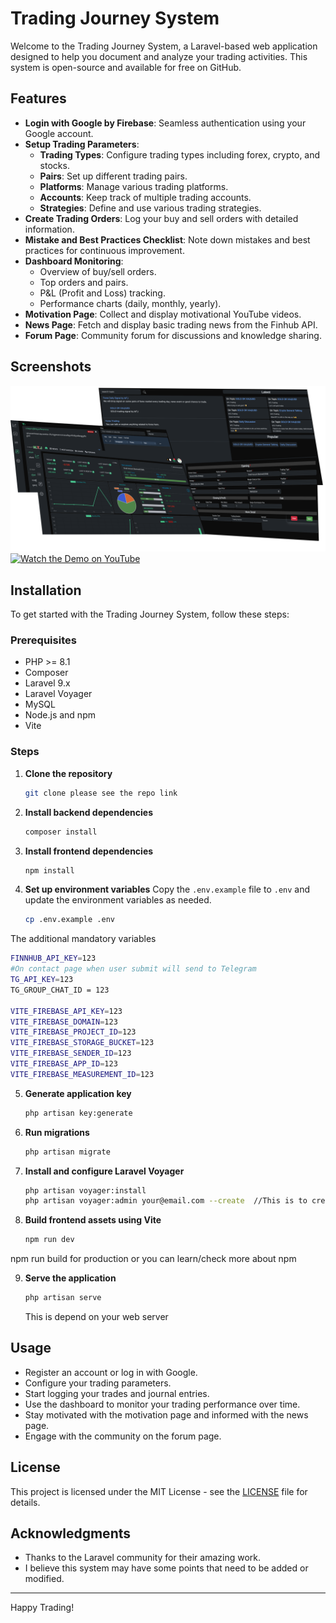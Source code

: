# Trading Journey System

Welcome to the Trading Journey System, a Laravel-based web application designed to help you document and analyze your trading activities. This system is open-source and available for free on GitHub.

## Features

- **Login with Google by Firebase**: Seamless authentication using your Google account.
- **Setup Trading Parameters**:
  - **Trading Types**: Configure trading types including forex, crypto, and stocks.
  - **Pairs**: Set up different trading pairs.
  - **Platforms**: Manage various trading platforms.
  - **Accounts**: Keep track of multiple trading accounts.
  - **Strategies**: Define and use various trading strategies.
- **Create Trading Orders**: Log your buy and sell orders with detailed information.
- **Mistake and Best Practices Checklist**: Note down mistakes and best practices for continuous improvement.
- **Dashboard Monitoring**:
  - Overview of buy/sell orders.
  - Top orders and pairs.
  - P&L (Profit and Loss) tracking.
  - Performance charts (daily, monthly, yearly).
- **Motivation Page**: Collect and display motivational YouTube videos.
- **News Page**: Fetch and display basic trading news from the Finhub API.
- **Forum Page**: Community forum for discussions and knowledge sharing.


## Screenshots

![Dashboard Screenshot](https://github.com/tepmakaraofficial/mtj-laravel/blob/main/public/images/MTJ%20background.png)  
[![Watch the Demo on YouTube](https://img.youtube.com/vi/f8gsj2qBfvQ/0.jpg)](https://www.youtube.com/watch?v=f8gsj2qBfvQ)

## Installation

To get started with the Trading Journey System, follow these steps:

### Prerequisites

- PHP >= 8.1
- Composer
- Laravel 9.x
- Laravel Voyager
- MySQL
- Node.js and npm
- Vite

### Steps

1. **Clone the repository**
    ```bash
    git clone please see the repo link

    ```

2. **Install backend dependencies**
    ```bash
    composer install
    ```

3. **Install frontend dependencies**
    ```bash
    npm install
    ```

4. **Set up environment variables**
    Copy the `.env.example` file to `.env` and update the environment variables as needed.
    ```bash
    cp .env.example .env
    ```
The additional mandatory variables
```bash
FINNHUB_API_KEY=123
#On contact page when user submit will send to Telegram
TG_API_KEY=123
TG_GROUP_CHAT_ID = 123

VITE_FIREBASE_API_KEY=123
VITE_FIREBASE_DOMAIN=123
VITE_FIREBASE_PROJECT_ID=123
VITE_FIREBASE_STORAGE_BUCKET=123
VITE_FIREBASE_SENDER_ID=123
VITE_FIREBASE_APP_ID=123
VITE_FIREBASE_MEASUREMENT_ID=123
```
5. **Generate application key**
    ```bash
    php artisan key:generate
    ```

6. **Run migrations**
    ```bash
    php artisan migrate
    ```

7. **Install and configure Laravel Voyager**
    ```bash
    php artisan voyager:install
    php artisan voyager:admin your@email.com --create  //This is to create backend admin
    ```
    
8. **Build frontend assets using Vite**
    ```bash
    npm run dev
    ```
npm run build for production or you can learn/check more about npm

9. **Serve the application**
    ```bash
    php artisan serve
    ```
    This is depend on your web server

## Usage

- Register an account or log in with Google.
- Configure your trading parameters.
- Start logging your trades and journal entries.
- Use the dashboard to monitor your trading performance over time.
- Stay motivated with the motivation page and informed with the news page.
- Engage with the community on the forum page.


## License

This project is licensed under the MIT License - see the [LICENSE](LICENSE) file for details.

## Acknowledgments

- Thanks to the Laravel community for their amazing work.
- I believe this system may have some points that need to be added or modified.

---

Happy Trading!
